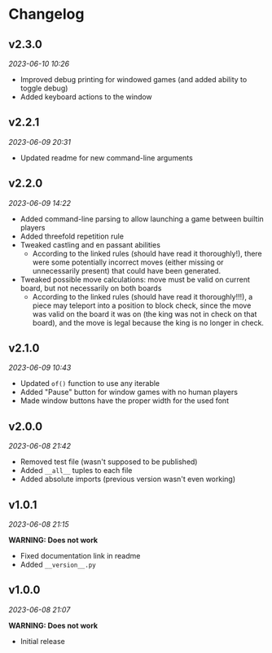 # Changelog

## v2.3.0

_2023-06-10 10:26_

- Improved debug printing for windowed games (and added ability to toggle debug)
- Added keyboard actions to the window

## v2.2.1

_2023-06-09 20:31_

- Updated readme for new command-line arguments

## v2.2.0

_2023-06-09 14:22_

- Added command-line parsing to allow launching a game between builtin players
- Added threefold repetition rule
- Tweaked castling and en passant abilities
  - According to the linked rules (should have read it thoroughly!), there were
    some potentially incorrect moves (either missing or unnecessarily present)
    that could have been generated.
- Tweaked possible move calculations: move must be valid on current board, but
  not necessarily on both boards
  - According to the linked rules (should have read it thoroughly!!!), a piece
    may teleport into a position to block check, since the move was valid on the
    board it was on (the king was not in check on that board), and the move is
    legal because the king is no longer in check.

## v2.1.0

_2023-06-09 10:43_

- Updated `of()` function to use any iterable
- Added "Pause" button for window games with no human players
- Made window buttons have the proper width for the used font

## v2.0.0

_2023-06-08 21:42_

- Removed test file (wasn't supposed to be published)
- Added `__all__` tuples to each file
- Added absolute imports (previous version wasn't even working)

## v1.0.1

_2023-06-08 21:15_

**WARNING: Does not work**

- Fixed documentation link in readme
- Added `__version__.py`

## v1.0.0

_2023-06-08 21:07_

**WARNING: Does not work**

- Initial release
